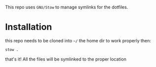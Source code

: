 This repo uses `GNU/Stow` to manage symlinks for the dotfiles.

# Installation

this repo needs to be cloned into `~/` the home dir to work properly then:

```bash
stow .
```

that's it! All the files will be symlinked to the proper location
